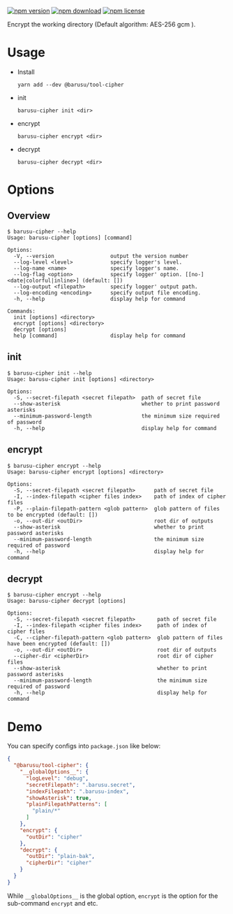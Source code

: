 [![npm version](https://img.shields.io/npm/v/@barusu/tool-cipher.svg)](https://www.npmjs.com/package/@barusu/tool-cipher)
[![npm download](https://img.shields.io/npm/dm/@barusu/tool-cipher.svg)](https://www.npmjs.com/package/@barusu/tool-cipher)
[![npm license](https://img.shields.io/npm/l/@barusu/tool-cipher.svg)](https://www.npmjs.com/package/@barusu/tool-cipher)


Encrypt the working directory (Default algorithm: AES-256 gcm ).


# Usage

  * Install
    ```shell
    yarn add --dev @barusu/tool-cipher
    ```

  * init
    ```shell
    barusu-cipher init <dir>
    ```

  * encrypt
    ```shell
    barusu-cipher encrypt <dir>
    ```

  * decrypt
    ```shell
    barusu-cipher decrypt <dir>
    ```


# Options

## Overview

  ```shell
  $ barusu-cipher --help
  Usage: barusu-cipher [options] [command]

  Options:
    -V, --version                  output the version number
    --log-level <level>            specify logger's level.
    --log-name <name>              specify logger's name.
    --log-flag <option>            specify logger' option. [[no-]<date|colorful|inline>] (default: [])
    --log-output <filepath>        specify logger' output path.
    --log-encoding <encoding>      specify output file encoding.
    -h, --help                     display help for command

  Commands:
    init [options] <directory>
    encrypt [options] <directory>
    decrypt [options]
    help [command]                 display help for command
  ```

## init

  ```shell
  $ barusu-cipher init --help
  Usage: barusu-cipher init [options] <directory>

  Options:
    -S, --secret-filepath <secret filepath>  path of secret file
    --show-asterisk                          whether to print password asterisks
    --minimum-password-length                the minimum size required of password
    -h, --help                               display help for command
  ```

## encrypt

  ```shell
  $ barusu-cipher encrypt --help
  Usage: barusu-cipher encrypt [options] <directory>

  Options:
    -S, --secret-filepath <secret filepath>      path of secret file
    -I, --index-filepath <cipher files index>    path of index of cipher files
    -P, --plain-filepath-pattern <glob pattern>  glob pattern of files to be encrypted (default: [])
    -o, --out-dir <outDir>                       root dir of outputs
    --show-asterisk                              whether to print password asterisks
    --minimum-password-length                    the minimum size required of password
    -h, --help                                   display help for command
  ```

## decrypt

  ```shell
  $ barusu-cipher encrypt --help
  Usage: barusu-cipher decrypt [options]

  Options:
    -S, --secret-filepath <secret filepath>       path of secret file
    -I, --index-filepath <cipher files index>     path of index of cipher files
    -C, --cipher-filepath-pattern <glob pattern>  glob pattern of files have been encrypted (default: [])
    -o, --out-dir <outDir>                        root dir of outputs
    --cipher-dir <cipherDir>                      root dir of cipher files
    --show-asterisk                               whether to print password asterisks
    --minimum-password-length                     the minimum size required of password
    -h, --help                                    display help for command
  ```


# Demo
  You can specify configs into `package.json` like below:

  ```json
  {
    "@barusu/tool-cipher": {
      "__globalOptions__": {
        "logLevel": "debug",
        "secretFilepath": ".barusu.secret",
        "indexFilepath": ".barusu-index",
        "showAsterisk": true,
        "plainFilepathPatterns": [
          "plain/*"
        ]
      },
      "encrypt": {
        "outDir": "cipher"
      },
      "decrypt": {
        "outDir": "plain-bak",
        "cipherDir": "cipher"
      }
    }
  }
  ```

  While `__globalOptions__` is the global option, `encrypt` is the option for the sub-command `encrypt` and etc.
